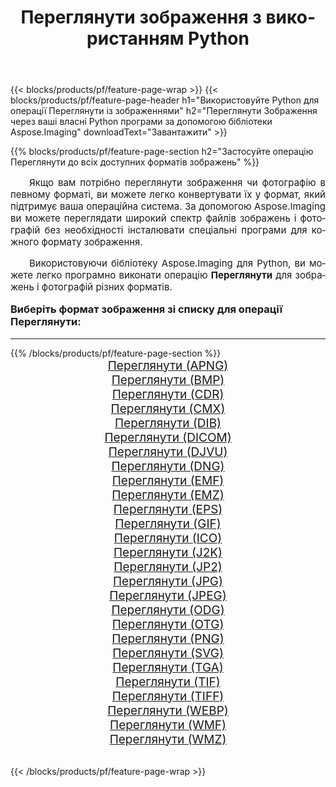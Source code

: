 ﻿---
title: Переглянути зображення з використанням Python 
weight: 3920
url: /uk/python-net/viewer/ 
lang: uk
langdirlevel: 2
locales: zh-hans,ja,it,ru,de,es,fr,nl,id,lt,pl,pt,vi,tr,ko,zh-hant,ar,hi,th,sv,cs,uk,he
description: Застосування бібліотеки Aspose.Imaging до зображень і фотографій Переглянути за допомогою ваших власних програм Python і серверних API.
---

{{< blocks/products/pf/feature-page-wrap >}}
{{< blocks/products/pf/feature-page-header h1="Використовуйте Python для операції Переглянути із зображеннями" h2="Переглянути Зображення через ваші власні Python програми за допомогою бібліотеки Aspose.Imaging" downloadText="Завантажити" >}}


{{% blocks/products/pf/feature-page-section  h2="Застосуйте операцію Переглянути до всіх доступних форматів зображень" %}}
<p align="justify" style="text-indent:2em;font-size:15px;">
Якщо вам потрібно переглянути зображення чи фотографію в певному форматі, ви можете легко конвертувати їх у формат, який підтримує ваша операційна система. За допомогою Aspose.Imaging ви можете переглядати широкий спектр файлів зображень і фотографій без необхідності інсталювати спеціальні програми для кожного формату зображення.
</p>
<p align="justify" style="text-indent:2em;font-size:15px;">
Використовуючи бібліотеку Aspose.Imaging для Python, ви можете легко програмно виконати операцію <b>Переглянути</b> для зображень і фотографій різних форматів.
</p>
<h3 style="margin-top:16px;">
Виберіть формат зображення зі списку для операції Переглянути:
</h3>
<hr/>
{{% /blocks/products/pf/feature-page-section %}}
<div class="container-fluid productfamilypage bg-gray">
    <div class="convertypes bg-gray agp-content section">
        <div class="container">
		<div class="row other-converters" style="gap: 10px;font-size: 19px;text-align:center;">
		    <div class='col-md-3 other-converter remove-lp remove-rp'><a href="/imaging/uk/python-net/viewer/apng/" style="padding:15px;">Переглянути (APNG)</a></div><div class='col-md-3 other-converter remove-lp remove-rp'><a href="/imaging/uk/python-net/viewer/bmp/" style="padding:15px;">Переглянути (BMP)</a></div><div class='col-md-3 other-converter remove-lp remove-rp'><a href="/imaging/uk/python-net/viewer/cdr/" style="padding:15px;">Переглянути (CDR)</a></div><div class='col-md-3 other-converter remove-lp remove-rp'><a href="/imaging/uk/python-net/viewer/cmx/" style="padding:15px;">Переглянути (CMX)</a></div><div class='col-md-3 other-converter remove-lp remove-rp'><a href="/imaging/uk/python-net/viewer/dib/" style="padding:15px;">Переглянути (DIB)</a></div><div class='col-md-3 other-converter remove-lp remove-rp'><a href="/imaging/uk/python-net/viewer/dicom/" style="padding:15px;">Переглянути (DICOM)</a></div><div class='col-md-3 other-converter remove-lp remove-rp'><a href="/imaging/uk/python-net/viewer/djvu/" style="padding:15px;">Переглянути (DJVU)</a></div><div class='col-md-3 other-converter remove-lp remove-rp'><a href="/imaging/uk/python-net/viewer/dng/" style="padding:15px;">Переглянути (DNG)</a></div><div class='col-md-3 other-converter remove-lp remove-rp'><a href="/imaging/uk/python-net/viewer/emf/" style="padding:15px;">Переглянути (EMF)</a></div><div class='col-md-3 other-converter remove-lp remove-rp'><a href="/imaging/uk/python-net/viewer/emz/" style="padding:15px;">Переглянути (EMZ)</a></div><div class='col-md-3 other-converter remove-lp remove-rp'><a href="/imaging/uk/python-net/viewer/eps/" style="padding:15px;">Переглянути (EPS)</a></div><div class='col-md-3 other-converter remove-lp remove-rp'><a href="/imaging/uk/python-net/viewer/gif/" style="padding:15px;">Переглянути (GIF)</a></div><div class='col-md-3 other-converter remove-lp remove-rp'><a href="/imaging/uk/python-net/viewer/ico/" style="padding:15px;">Переглянути (ICO)</a></div><div class='col-md-3 other-converter remove-lp remove-rp'><a href="/imaging/uk/python-net/viewer/j2k/" style="padding:15px;">Переглянути (J2K)</a></div><div class='col-md-3 other-converter remove-lp remove-rp'><a href="/imaging/uk/python-net/viewer/jp2/" style="padding:15px;">Переглянути (JP2)</a></div><div class='col-md-3 other-converter remove-lp remove-rp'><a href="/imaging/uk/python-net/viewer/jpg/" style="padding:15px;">Переглянути (JPG)</a></div><div class='col-md-3 other-converter remove-lp remove-rp'><a href="/imaging/uk/python-net/viewer/jpeg/" style="padding:15px;">Переглянути (JPEG)</a></div><div class='col-md-3 other-converter remove-lp remove-rp'><a href="/imaging/uk/python-net/viewer/odg/" style="padding:15px;">Переглянути (ODG)</a></div><div class='col-md-3 other-converter remove-lp remove-rp'><a href="/imaging/uk/python-net/viewer/otg/" style="padding:15px;">Переглянути (OTG)</a></div><div class='col-md-3 other-converter remove-lp remove-rp'><a href="/imaging/uk/python-net/viewer/png/" style="padding:15px;">Переглянути (PNG)</a></div><div class='col-md-3 other-converter remove-lp remove-rp'><a href="/imaging/uk/python-net/viewer/svg/" style="padding:15px;">Переглянути (SVG)</a></div><div class='col-md-3 other-converter remove-lp remove-rp'><a href="/imaging/uk/python-net/viewer/tga/" style="padding:15px;">Переглянути (TGA)</a></div><div class='col-md-3 other-converter remove-lp remove-rp'><a href="/imaging/uk/python-net/viewer/tif/" style="padding:15px;">Переглянути (TIF)</a></div><div class='col-md-3 other-converter remove-lp remove-rp'><a href="/imaging/uk/python-net/viewer/tiff/" style="padding:15px;">Переглянути (TIFF)</a></div><div class='col-md-3 other-converter remove-lp remove-rp'><a href="/imaging/uk/python-net/viewer/webp/" style="padding:15px;">Переглянути (WEBP)</a></div><div class='col-md-3 other-converter remove-lp remove-rp'><a href="/imaging/uk/python-net/viewer/wmf/" style="padding:15px;">Переглянути (WMF)</a></div><div class='col-md-3 other-converter remove-lp remove-rp'><a href="/imaging/uk/python-net/viewer/wmz/" style="padding:15px;">Переглянути (WMZ)</a></div>
                </div>
        </div>
    </div>
</div>
<br/>

{{< /blocks/products/pf/feature-page-wrap >}}
